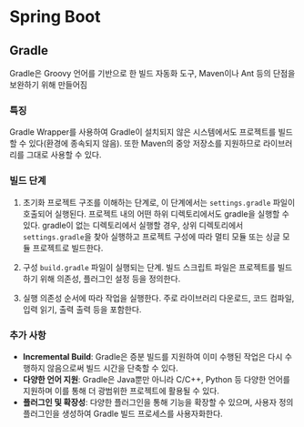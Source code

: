# Spring Boot

## Gradle

Gradle은 Groovy 언어를 기반으로 한 빌드 자동화 도구, Maven이나 Ant 등의 단점을 보완하기 위해 만들어짐

### 특징

Gradle Wrapper를 사용하여 Gradle이 설치되지 않은 시스템에서도 프로젝트를 빌드할 수 있다(환경에 종속되지 않음). 또한 Maven의 중앙 저장소를 지원하므로 라이브러리를 그대로 사용할 수 있다.

### 빌드 단계

1. 초기화
   프로젝트 구조를 이해하는 단계로, 이 단계에서는 `settings.gradle` 파일이 호출되어 실행된다.
   프로젝트 내의 어떤 하위 디렉토리에서도 gradle을 실행할 수 있다. gradle이 없는 디렉토리에서 실행할 경우, 상위 디렉토리에서 `settings.gradle`을 찾아 실행하고 프로젝트 구성에 따라 멀티 모듈 또는 싱글 모듈 프로젝트로 빌드한다.

2. 구성
   `build.gradle` 파일이 실행되는 단계. 빌드 스크립트 파일은 프로젝트를 빌드하기 위해 의존성, 플러그인 설정 등을 정의한다.

3. 실행
   의존성 순서에 따라 작업을 실행한다. 주로 라이브러리 다운로드, 코드 컴파일, 입력 읽기, 출력 출력 등을 포함한다.

### 추가 사항

- **Incremental Build**: Gradle은 증분 빌드를 지원하여 이미 수행된 작업은 다시 수행하지 않음으로써 빌드 시간을 단축할 수 있다.
- **다양한 언어 지원**: Gradle은 Java뿐만 아니라 C/C++, Python 등 다양한 언어를 지원하며 이를 통해 더 광범위한 프로젝트에 활용될 수 있다.
- **플러그인 및 확장성**: 다양한 플러그인을 통해 기능을 확장할 수 있으며, 사용자 정의 플러그인을 생성하여 Gradle 빌드 프로세스를 사용자화한다.
